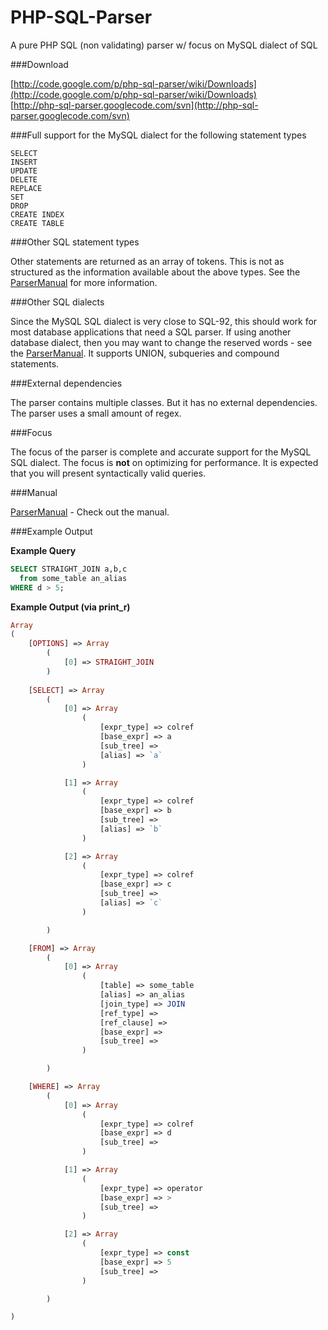 PHP-SQL-Parser
==============

A pure PHP SQL (non validating) parser w/ focus on MySQL dialect of SQL


###Download

 [http://code.google.com/p/php-sql-parser/wiki/Downloads](http://code.google.com/p/php-sql-parser/wiki/Downloads)<br>
 [http://php-sql-parser.googlecode.com/svn](http://php-sql-parser.googlecode.com/svn)
    
###Full support for the MySQL dialect for the following statement types

    SELECT
    INSERT
    UPDATE
    DELETE
    REPLACE
    SET
    DROP
    CREATE INDEX
    CREATE TABLE 

###Other SQL statement types

Other statements are returned as an array of tokens. This is not as structured as the information available about the above types. See the [ParserManual](http://code.google.com/p/php-sql-parser/wiki/ParserManual) for more information.

###Other SQL dialects

Since the MySQL SQL dialect is very close to SQL-92, this should work for most database applications that need a SQL parser. If using another database dialect, then you may want to change the reserved words - see the [ParserManual](http://code.google.com/p/php-sql-parser/wiki/ParserManual). It supports UNION, subqueries and compound statements.

###External dependencies

The parser contains multiple classes. But it has no external dependencies. The parser uses a small amount of regex.

###Focus

The focus of the parser is complete and accurate support for the MySQL SQL dialect. The focus is **not** on optimizing for performance. It is expected that you will present syntactically valid queries.

###Manual

[ParserManual](http://code.google.com/p/php-sql-parser/wiki/ParserManual) - Check out the manual.

###Example Output

**Example Query**

```sql
SELECT STRAIGHT_JOIN a,b,c 
  from some_table an_alias
WHERE d > 5;
```

**Example Output (via print_r)**

```php
Array
( 
    [OPTIONS] => Array
        (
            [0] => STRAIGHT_JOIN
        )       
        
    [SELECT] => Array
        (
            [0] => Array
                (
                    [expr_type] => colref
                    [base_expr] => a
                    [sub_tree] => 
                    [alias] => `a`
                )

            [1] => Array
                (
                    [expr_type] => colref
                    [base_expr] => b
                    [sub_tree] => 
                    [alias] => `b`
                )

            [2] => Array
                (
                    [expr_type] => colref
                    [base_expr] => c
                    [sub_tree] => 
                    [alias] => `c`
                )

        )

    [FROM] => Array
        (
            [0] => Array
                (
                    [table] => some_table
                    [alias] => an_alias
                    [join_type] => JOIN
                    [ref_type] => 
                    [ref_clause] => 
                    [base_expr] => 
                    [sub_tree] => 
                )

        )

    [WHERE] => Array
        (
            [0] => Array
                (
                    [expr_type] => colref
                    [base_expr] => d
                    [sub_tree] => 
                )

            [1] => Array
                (
                    [expr_type] => operator
                    [base_expr] => >
                    [sub_tree] => 
                )

            [2] => Array
                (
                    [expr_type] => const
                    [base_expr] => 5
                    [sub_tree] => 
                )

        )

)
```
